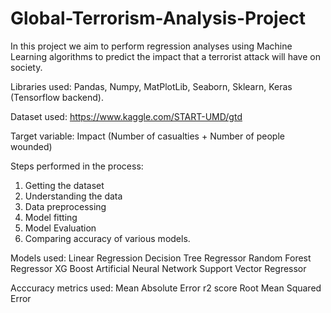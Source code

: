# Global-Terrorism-Analysis-Project

In this project we aim to perform regression analyses using Machine Learning algorithms to predict the impact that a terrorist attack will have on society. 

Libraries used: Pandas, Numpy, MatPlotLib, Seaborn, Sklearn, Keras (Tensorflow backend).

Dataset used: https://www.kaggle.com/START-UMD/gtd

Target variable: Impact (Number of casualties + Number of people wounded)

Steps performed in the process:
1. Getting the dataset
2. Understanding the data
3. Data preprocessing
4. Model fitting
5. Model Evaluation
6. Comparing accuracy of various models.


Models used:
Linear Regression
Decision Tree Regressor
Random Forest Regressor
XG Boost
Artificial Neural Network
Support Vector Regressor

Acccuracy metrics used:
Mean Absolute Error
r2 score
Root Mean Squared Error

